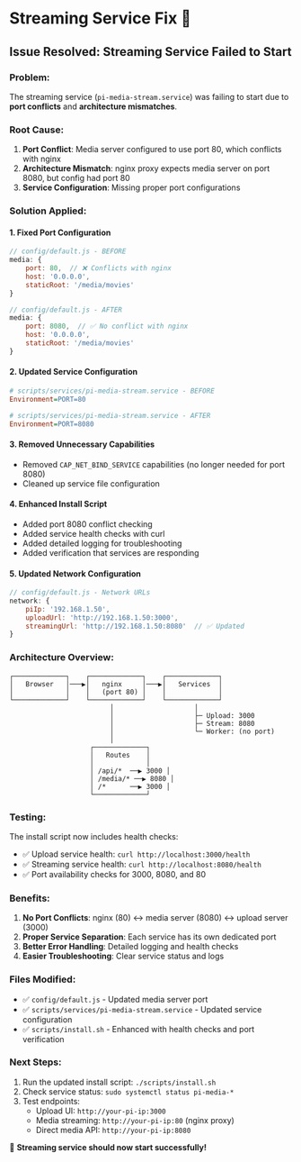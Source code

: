 # Streaming Service Fix 🔧

## Issue Resolved: Streaming Service Failed to Start

### Problem:
The streaming service (`pi-media-stream.service`) was failing to start due to **port conflicts** and **architecture mismatches**.

### Root Cause:
1. **Port Conflict**: Media server configured to use port 80, which conflicts with nginx
2. **Architecture Mismatch**: nginx proxy expects media server on port 8080, but config had port 80
3. **Service Configuration**: Missing proper port configurations

### Solution Applied:

#### 1. **Fixed Port Configuration**
```javascript
// config/default.js - BEFORE
media: {
    port: 80,  // ❌ Conflicts with nginx
    host: '0.0.0.0',
    staticRoot: '/media/movies'
}

// config/default.js - AFTER
media: {
    port: 8080,  // ✅ No conflict with nginx
    host: '0.0.0.0',
    staticRoot: '/media/movies'
}
```

#### 2. **Updated Service Configuration**
```ini
# scripts/services/pi-media-stream.service - BEFORE
Environment=PORT=80

# scripts/services/pi-media-stream.service - AFTER
Environment=PORT=8080
```

#### 3. **Removed Unnecessary Capabilities**
- Removed `CAP_NET_BIND_SERVICE` capabilities (no longer needed for port 8080)
- Cleaned up service file configuration

#### 4. **Enhanced Install Script**
- Added port 8080 conflict checking
- Added service health checks with curl
- Added detailed logging for troubleshooting
- Added verification that services are responding

#### 5. **Updated Network Configuration**
```javascript
// config/default.js - Network URLs
network: {
    piIp: '192.168.1.50',
    uploadUrl: 'http://192.168.1.50:3000',
    streamingUrl: 'http://192.168.1.50:8080'  // ✅ Updated
}
```

### Architecture Overview:

```
┌─────────────┐    ┌─────────────┐    ┌─────────────┐
│   Browser   │───▶│   nginx     │───▶│   Services  │
│             │    │   (port 80) │    │             │
└─────────────┘    └─────────────┘    └─────────────┘
                         │                    │
                         │                    ├─ Upload: 3000
                         │                    ├─ Stream: 8080
                         │                    └─ Worker: (no port)
                         │
                    ┌─────────────┐
                    │   Routes    │
                    │             │
                    │ /api/*  ──▶ 3000 │
                    │ /media/* ──▶ 8080 │
                    │ /*      ──▶ 3000 │
                    └─────────────┘
```

### Testing:
The install script now includes health checks:
- ✅ Upload service health: `curl http://localhost:3000/health`
- ✅ Streaming service health: `curl http://localhost:8080/health`
- ✅ Port availability checks for 3000, 8080, and 80

### Benefits:
1. **No Port Conflicts**: nginx (80) ↔ media server (8080) ↔ upload server (3000)
2. **Proper Service Separation**: Each service has its own dedicated port
3. **Better Error Handling**: Detailed logging and health checks
4. **Easier Troubleshooting**: Clear service status and logs

### Files Modified:
- ✅ `config/default.js` - Updated media server port
- ✅ `scripts/services/pi-media-stream.service` - Updated service configuration
- ✅ `scripts/install.sh` - Enhanced with health checks and port verification

### Next Steps:
1. Run the updated install script: `./scripts/install.sh`
2. Check service status: `sudo systemctl status pi-media-*`
3. Test endpoints:
   - Upload UI: `http://your-pi-ip:3000`
   - Media streaming: `http://your-pi-ip:80` (nginx proxy)
   - Direct media API: `http://your-pi-ip:8080`

🎉 **Streaming service should now start successfully!**